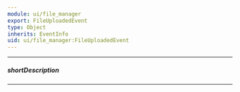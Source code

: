 ```yaml
---
module: ui/file_manager
export: FileUploadedEvent
type: Object
inherits: EventInfo
uid: ui/file_manager:FileUploadedEvent
---
```

---
##### shortDescription
<!-- Description goes here -->

---
<!-- Description goes here -->